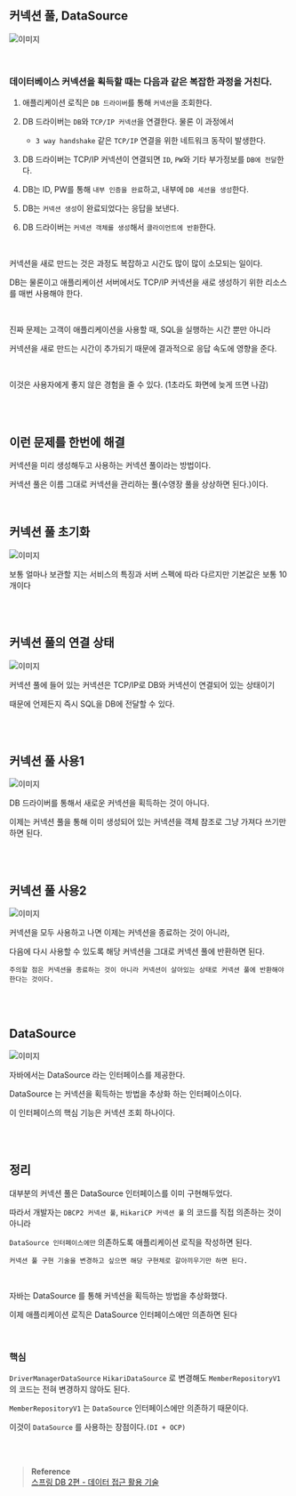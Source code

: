 ## 커넥션 풀, DataSource

![이미지](/programming/img/입문215.PNG)

<br/>

### 데이터베이스 커넥션을 획득할 때는 다음과 같은 복잡한 과정을 거친다.

1. 애플리케이션 로직은 `DB 드라이버`를 통해 `커넥션`을 조회한다.

2. DB 드라이버는 `DB`와 `TCP/IP 커넥션`을 연결한다. 물론 이 과정에서 
    
    - `3 way handshake` 같은 `TCP/IP` 연결을 위한 네트워크 동작이 발생한다.
    
3. DB 드라이버는 TCP/IP 커넥션이 연결되면 `ID`, `PW`와 기타 부가정보를 `DB에 전달`한다.
4. DB는 ID, PW를 통해 `내부 인증을 완료`하고, 내부에 `DB 세션을 생성`한다.
5. DB는 `커넥션 생성`이 완료되었다는 응답을 보낸다.

6. DB 드라이버는 `커넥션 객체를 생성`해서 `클라이언트에 반환`한다.

<br/>

커넥션을 새로 만드는 것은 과정도 복잡하고 시간도 많이 많이 소모되는 일이다.

DB는 물론이고 애플리케이션 서버에서도 TCP/IP 커넥션을 새로 생성하기 위한 리소스를 매번 사용해야 한다.

<br/>

진짜 문제는 고객이 애플리케이션을 사용할 때, SQL을 실행하는 시간 뿐만 아니라 

커넥션을 새로 만드는 시간이 추가되기 때문에 결과적으로 응답 속도에 영향을 준다. 

<br/>

이것은 사용자에게 좋지 않은 경험을 줄 수 있다. (1초라도 화면에 늦게 뜨면 나감)

<br/><br/>

## 이런 문제를 한번에 해결

커넥션을 미리 생성해두고 사용하는 커넥션 풀이라는 방법이다.

커넥션 풀은 이름 그대로 커넥션을 관리하는 풀(수영장 풀을 상상하면 된다.)이다.

<br/>

## 커넥션 풀 초기화

![이미지](/programming/img/입문216.PNG)

보통 얼마나 보관할 지는 서비스의 특징과 서버 스펙에 따라 다르지만 기본값은 보통 10개이다

<br/><br/>

## 커넥션 풀의 연결 상태

![이미지](/programming/img/입문217.PNG)

커넥션 풀에 들어 있는 커넥션은 TCP/IP로 DB와 커넥션이 연결되어 있는 상태이기 

때문에 언제든지 즉시 SQL을 DB에 전달할 수 있다.

<br/><br/>

## 커넥션 풀 사용1

![이미지](/programming/img/입문218.PNG)

DB 드라이버를 통해서 새로운 커넥션을 획득하는 것이 아니다.

이제는 커넥션 풀을 통해 이미 생성되어 있는 커넥션을 객체 참조로 그냥 가져다 쓰기만 하면 된다.

<br/><br/>

## 커넥션 풀 사용2

![이미지](/programming/img/입문219.PNG)

커넥션을 모두 사용하고 나면 이제는 커넥션을 종료하는 것이 아니라, 

다음에 다시 사용할 수 있도록 해당 커넥션을 그대로 커넥션 풀에 반환하면 된다. 

```
주의할 점은 커넥션을 종료하는 것이 아니라 커넥션이 살아있는 상태로 커넥션 풀에 반환해야 한다는 것이다.
```

<br/><br/>

## DataSource

![이미지](/programming/img/입문220.PNG)

자바에서는 DataSource 라는 인터페이스를 제공한다.

DataSource 는 커넥션을 획득하는 방법을 추상화 하는 인터페이스이다.

이 인터페이스의 핵심 기능은 커넥션 조회 하나이다.

<br/><br/>

## 정리

대부분의 커넥션 풀은 DataSource 인터페이스를 이미 구현해두었다. 

따라서 개발자는 `DBCP2 커넥션 풀`, `HikariCP 커넥션 풀` 의 코드를 직접 의존하는 것이 아니라 

`DataSource 인터페이스에만` 의존하도록 애플리케이션 로직을 작성하면 된다.

```
커넥션 풀 구현 기술을 변경하고 싶으면 해당 구현체로 갈아끼우기만 하면 된다.
```

<br/>

자바는 DataSource 를 통해 커넥션을 획득하는 방법을 추상화했다. 

이제 애플리케이션 로직은 DataSource 인터페이스에만 의존하면 된다

<br/>

### 핵심

`DriverManagerDataSource` `HikariDataSource` 로 변경해도 `MemberRepositoryV1` 의 코드는 전혀 변경하지 않아도 된다. 

`MemberRepositoryV1` 는 `DataSource` 인터페이스에만 의존하기 때문이다. 

이것이 `DataSource` 를 사용하는 장점이다.`(DI + OCP)`


<br/><br/>

>**Reference** <br/>[스프링 DB 2편 - 데이터 접근 활용 기술](https://www.inflearn.com/course/%EC%8A%A4%ED%94%84%EB%A7%81-db-2/dashboard)

